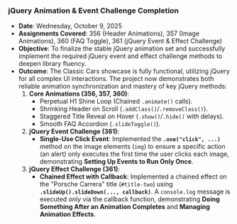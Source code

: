 ### jQuery Animation & Event Challenge Completion

- **Date**: Wednesday, October 9, 2025
- **Assignments Covered**: 356 (Header Animations), 357 (Image Animations), 360 (FAQ Toggle), 361 ($\text{jQuery}$ Event & Effect Challenge)
- **Objective**: To finalize the stable $\text{jQuery}$ animation set and successfully implement the required $\text{jQuery}$ event and effect challenge methods to deepen library fluency.
- **Outcome**: The Classic Cars showcase is fully functional, utilizing $\text{jQuery}$ for all complex UI interactions. The project now demonstrates both reliable animation synchronization and mastery of key $\text{jQuery}$ methods:
  1.  **Core Animations (356, 357, 360)**:
      - Perpetual $\text{H1}$ Shine Loop (Chained `.animate()` calls).
      - Shrinking Header on Scroll (`.addClass()`/`.removeClass()`).
      - Staggered Title Reveal on Hover (`.show()`/`.hide()` with delays).
      - Smooth $\text{FAQ}$ Accordion (`.slideToggle()`).
  2.  **$\text{jQuery}$ Event Challenge (361)**:
      - **Single-Use Click Event**: Implemented the **`.one("click", ...)`** method on the image elements (`img`) to ensure a specific action (an alert) only executes the first time the user clicks each image, demonstrating **Setting Up Events to Run Only Once**.
  3.  **$\text{jQuery}$ Effect Challenge (361)**:
      - **Chained Effect with Callback**: Implemented a chained effect on the "Porsche Carrera" title (`#title-two`) using **`.slideUp().slideDown(..., callback)`**. A `console.log` message is executed _only_ via the callback function, demonstrating **Doing Something After an Animation Completes** and **Managing Animation Effects**.
